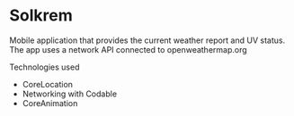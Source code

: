 # Solkrem

Mobile application that provides the current weather report and UV status.
The app uses a network API connected to openweathermap.org

Technologies used
* CoreLocation
* Networking with Codable
* CoreAnimation
